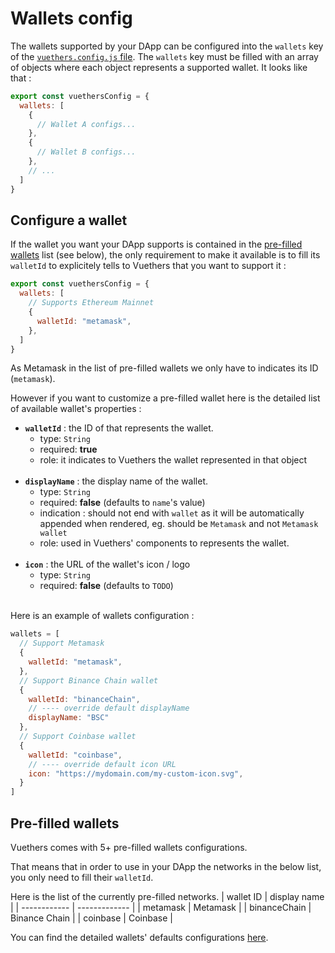 # Wallets config

The wallets supported by your DApp can be configured into the `wallets` key of the [`vuethers.config.js` file](/guide/vuethers-config-js.html).
The `wallets` key must be filled with an array of objects where each object represents a supported wallet. It looks like that :
```js
export const vuethersConfig = {
  wallets: [
    {
      // Wallet A configs...
    },
    {
      // Wallet B configs...
    },
    // ...
  ]
}
```

## Configure a wallet
If the wallet you want your DApp supports is contained in the [pre-filled wallets](/guide/configurations/wallets-config.html#pre-filled-wallets) list (see below), the only requirement to make it available is to fill its `walletId` to explicitely tells to Vuethers that you want to support it :
```js
export const vuethersConfig = {
  wallets: [
    // Supports Ethereum Mainnet
    {
      walletId: "metamask",
    },
  ]
}
```
As Metamask in the list of pre-filled wallets we only have to indicates its ID (`metamask`).


However if you want to customize a pre-filled wallet here is the detailed list of available wallet's properties :
- **`walletId`** : the ID of that represents the wallet.
  - type: `String`
  - required: **true**
  - role: it indicates to Vuethers the wallet represented in that object
<br/><br/>
- **`displayName`** : the display name of the wallet.
  - type: `String`
  - required: **false** (defaults to `name`'s value)
  - indication : should not end with `wallet` as it will be automatically appended when rendered, eg. should be `Metamask` and not `Metamask wallet`
  - role: used in Vuethers' components to represents the wallet.
<br/><br/>
- **`icon`** : the URL of the wallet's icon / logo
  - type: `String`
  - required: **false** (defaults to `TODO`)
<br/><br/>

Here is an example of wallets configuration :
```js
wallets = [
  // Support Metamask
  {
    walletId: "metamask",
  },
  // Support Binance Chain wallet
  {
    walletId: "binanceChain",
    // ---- override default displayName
    displayName: "BSC"
  },
  // Support Coinbase wallet
  {
    walletId: "coinbase",
    // ---- override default icon URL
    icon: "https://mydomain.com/my-custom-icon.svg",
  }
]
```

## Pre-filled wallets
Vuethers comes with 5+ pre-filled wallets configurations.

That means that in order to use in your DApp the networks in the below list, you only need to fill their `walletId`.

Here is the list of the currently pre-filled networks.
| wallet ID    | display name  |
| ------------ | ------------- |
| metamask     | Metamask      |
| binanceChain | Binance Chain |
| coinbase     | Coinbase      |


You can find the detailed wallets' defaults configurations [here](https://github.com/LilaRest/vuethers/blob/main/src/composables/config/vuethers.config-default.js).
